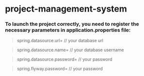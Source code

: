 # project-management-system
### To launch the project correctly, you need to register the necessary parameters in application.properties file:
> spring.datasource.url= // your database url

> spring.datasource.name= // your database username

> spring.datasource.password= // your password

>spring.flyway.password= // your password
